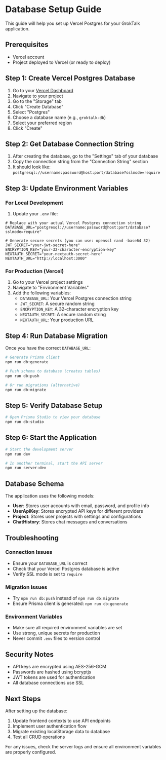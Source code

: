 # Database Setup Guide

This guide will help you set up Vercel Postgres for your GrokTalk application.

## Prerequisites

- Vercel account
- Project deployed to Vercel (or ready to deploy)

## Step 1: Create Vercel Postgres Database

1. Go to your [Vercel Dashboard](https://vercel.com/dashboard)
2. Navigate to your project
3. Go to the "Storage" tab
4. Click "Create Database"
5. Select "Postgres"
6. Choose a database name (e.g., `groktalk-db`)
7. Select your preferred region
8. Click "Create"

## Step 2: Get Database Connection String

1. After creating the database, go to the "Settings" tab of your database
2. Copy the connection string from the "Connection String" section
3. It should look like: `postgresql://username:password@host:port/database?sslmode=require`

## Step 3: Update Environment Variables

### For Local Development

1. Update your `.env` file:
```env
# Replace with your actual Vercel Postgres connection string
DATABASE_URL="postgresql://username:password@host:port/database?sslmode=require"

# Generate secure secrets (you can use: openssl rand -base64 32)
JWT_SECRET="your-jwt-secret-here"
ENCRYPTION_KEY="your-32-character-encryption-key"
NEXTAUTH_SECRET="your-nextauth-secret-here"
NEXTAUTH_URL="http://localhost:3000"
```

### For Production (Vercel)

1. Go to your Vercel project settings
2. Navigate to "Environment Variables"
3. Add the following variables:
   - `DATABASE_URL`: Your Vercel Postgres connection string
   - `JWT_SECRET`: A secure random string
   - `ENCRYPTION_KEY`: A 32-character encryption key
   - `NEXTAUTH_SECRET`: A secure random string
   - `NEXTAUTH_URL`: Your production URL

## Step 4: Run Database Migration

Once you have the correct `DATABASE_URL`:

```bash
# Generate Prisma client
npm run db:generate

# Push schema to database (creates tables)
npm run db:push

# Or run migrations (alternative)
npm run db:migrate
```

## Step 5: Verify Database Setup

```bash
# Open Prisma Studio to view your database
npm run db:studio
```

## Step 6: Start the Application

```bash
# Start the development server
npm run dev

# In another terminal, start the API server
npm run server:dev
```

## Database Schema

The application uses the following models:

- **User**: Stores user accounts with email, password, and profile info
- **UserApiKey**: Stores encrypted API keys for different providers
- **Project**: Stores user projects with settings and configurations
- **ChatHistory**: Stores chat messages and conversations

## Troubleshooting

### Connection Issues
- Ensure your `DATABASE_URL` is correct
- Check that your Vercel Postgres database is active
- Verify SSL mode is set to `require`

### Migration Issues
- Try `npm run db:push` instead of `npm run db:migrate`
- Ensure Prisma client is generated: `npm run db:generate`

### Environment Variables
- Make sure all required environment variables are set
- Use strong, unique secrets for production
- Never commit `.env` files to version control

## Security Notes

- API keys are encrypted using AES-256-GCM
- Passwords are hashed using bcryptjs
- JWT tokens are used for authentication
- All database connections use SSL

## Next Steps

After setting up the database:

1. Update frontend contexts to use API endpoints
2. Implement user authentication flow
3. Migrate existing localStorage data to database
4. Test all CRUD operations

For any issues, check the server logs and ensure all environment variables are properly configured.